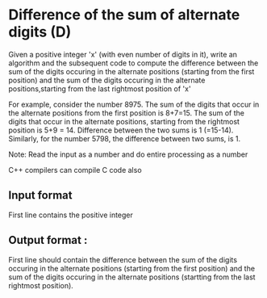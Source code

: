 # Difference of the sum of alternate digits (D)
Given a positive integer 'x' (with even number of digits in it), write an algorithm and the subsequent code to compute the difference between  the sum of the digits occuring in the alternate positions (starting from the first position) and the sum of the digits occuring in the alternate positions,starting from the last rightmost position of 'x'

For example, consider the number  8975.  The sum of the digits that occur in the alternate positions from the first position is 8+7=15.  The sum of the digits that occur in the alternate positions, starting from the rightmost position is 5+9 = 14. Difference between the two sums is 1 (=15-14).  Similarly, for the number 5798, the difference between  two sums, is 1.  

Note: Read the input as a number and do entire processing as  a number

C++ compilers can compile C code also

## Input format 

First line contains the positive integer

## Output format :

First line should contain the difference between  the sum of the digits occuring in the alternate positions (starting from the first position) and the sum of the digits occuring in the alternate positions (startting from the last rightmost position).